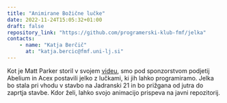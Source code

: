 ```yaml
---
title: "Animirane Božične lučke"
date: 2022-11-24T15:05:32+01:00
draft: false
repository_link: "https://github.com/programerski-klub-fmf/jelka"
contacts:
    - name: "Katja Berčič"
      at: "katja.bercic@fmf.uni-lj.si"
---
```


Kot je Matt Parker storil v svojem [videu](https://youtu.be/TvlpIojusBE), smo pod sponzorstvom podjetij Abelium in Acex postavili jelko z lučkami, ki jih lahko programiramo. Jelka bo stala pri vhodu v stavbo na Jadranski 21 in bo prižgana od jutra do zaprtja stavbe. Kdor želi, lahko svojo animacijo prispeva na javni repozitorij.